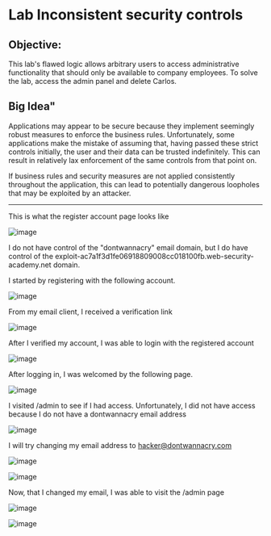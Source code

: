 # Lab Inconsistent security controls

## Objective: 

This lab's flawed logic allows arbitrary users to access administrative functionality that should only be available to company employees. To solve the lab, access the admin panel and delete Carlos.

## Big Idea"

Applications may appear to be secure because they implement seemingly robust measures to enforce the business rules. Unfortunately, some applications make the mistake of assuming that, having passed these strict controls initially, the user and their data can be trusted indefinitely. This can result in relatively lax enforcement of the same controls from that point on.

If business rules and security measures are not applied consistently throughout the application, this can lead to potentially dangerous loopholes that may be exploited by an attacker.

--------------------------------------------


This is what the register account page looks like

![image](https://user-images.githubusercontent.com/90155329/135807204-d267422b-03c6-4cd8-8482-b50325c5e67b.png)

I do not have control of the "dontwannacry" email domain, but I do have control of the exploit-ac7a1f3d1fe06918809008cc018100fb.web-security-academy.net domain.

I started by registering with the following account.

![image](https://user-images.githubusercontent.com/90155329/135807226-3fb90398-087f-4c37-8f01-725fc87a2839.png)

From my email client, I received a verification link

![image](https://user-images.githubusercontent.com/90155329/135807245-8d872e3a-5c9f-450a-9298-810a3b02120c.png)

After I verified my account, I was able to login with the registered account

![image](https://user-images.githubusercontent.com/90155329/135807265-a66dbb79-df8c-4e46-a140-bc794f368dbe.png)

After logging in, I was welcomed by the following page.

![image](https://user-images.githubusercontent.com/90155329/135807283-63f6208d-e702-4559-a300-107da1abe393.png)

I visited /admin to see if I had access. Unfortunately, I did not have access because I do not have a dontwannacry email address

![image](https://user-images.githubusercontent.com/90155329/135807300-365238fc-1cb7-4669-8a97-6976dde61ee6.png)

I will try changing my email address to hacker@dontwannacry.com

![image](https://user-images.githubusercontent.com/90155329/135807323-74ff1193-38f4-4fdf-9081-8523031e5831.png)

![image](https://user-images.githubusercontent.com/90155329/135807356-5e7bb5fc-b8ba-4cd4-8c2a-04ece4e97578.png)

Now, that I changed my email, I was able to visit the /admin page 

![image](https://user-images.githubusercontent.com/90155329/135807376-9d421903-312d-429a-acdd-32d8abc783bc.png)

![image](https://user-images.githubusercontent.com/90155329/135807417-85664e3b-65f8-4530-8de6-5dbb3626a00c.png)
